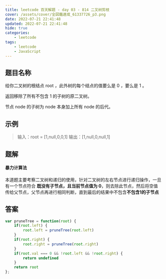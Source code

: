 ```yaml
---
title: leetcode 百天解题 - day 03 - 814 二叉树剪枝
cover: /assets/cover/全図鑑達成_61337726_p3.png
date: 2022-07-21 22:41:48
updated: 2022-07-21 22:41:48
hide: true
categories:
    - leetcode
tags:
    - leetcode
    - JavaScript
---
```

## 题目名称
给你二叉树的根结点 root ，此外树的每个结点的值要么是 0 ，要么是 1 。

返回移除了所有不包含 1 的子树的原二叉树。

节点 node 的子树为 node 本身加上所有 node 的后代。

## 示例

>输入：root = [1,null,0,0,1]
输出：[1,null,0,null,1]

## 题解

#### 暴力计算法

本道题主要考察二叉树和递归的使用，针对二叉树的左右节点进行递归操作，一旦有一个节点符合 **既没有子节点，且当前节点值为 0**，则去除此节点，然后将空值传给父节点，父节点再进行相同判断，直到最后的结果中不包含**不包含1的子节点**

## 答案

~~~js
var pruneTree = function(root) {
    if(root.left) {
        root.left = pruneTree(root.left)
    }
    if(root.right) {
        root.right = pruneTree(root.right)
    }
    if(root.val === 0 && !root.left && !root.right) {
        return undefined
    }
    return root
};
~~~